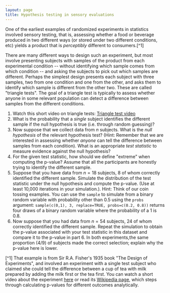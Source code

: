 ```yaml
---
layout: page
title: Hypothesis testing in sensory evaluations
---
```

One of the earliest examples of randomized experiments in statistics involved sensory testing, that is, assessing whether a food or beverage produced in two different ways (or stored under two different conditions, etc) yields a product that is *perceptibly* different to consumers.[^1]

There are many different ways to design such an experiment, but most involve presenting subjects with samples of the product from each experimental condition -- without identifying which sample comes from which condition -- and asking the subjects to pick out which samples are different. Perhaps the simplest design presents each subject with three samples, two from one condition and one from the other, and asks them to identify which sample is different from the other two. These are called "triangle tests". The goal of a triangle test is typically to assess whether anyone in some relevant population can detect a difference between samples from the different conditions.

1. Watch this short video on triangle tests: [Triangle test video](https://www.youtube.com/watch?v=nFXfg3ONgl0)
3. What is the probability that a *single* subject identifies the different sample if the null hypothesis is true (i.e. through random guessing)? 
4. Now suppose that we collect data from $n$ subjects. What is the *null hypothesis* of the relevant hypothesis test? (Hint: Remember that we are interested in assessing whether *anyone* can tell the difference between samples from each condition). What is an appropriate *test statistic* to measure evidence against the null hypothesis?
5. For the given test statistic, how should we define "extreme" when computing the p-value? Assume that all the participants are honestly trying to identify the different sample.
6. Suppose that you have data from $n=18$ subjects, 8 of whom correctly identified the different sample. Simulate the distribution of the test statistic under the null hypothesis and compute the p-value. (Use at least 10,000 iterations in your simulation.). Hint: Think of our coin tossing examples. You can use the `sample` to simulate from a binary random variable with probability other than 0.5 using the `probs` argument: `sample(c(0,1), 3, replace=TRUE, probs=c(0.2, 0.8))` returns four draws of a binary random variable where the probability of a 1 is 0.8.
7. Now suppose that you had data from $n=54$ subjects, 24 of whom correctly identified the different sample. Repeat the simulation to obtain the p-value associated with your test statistic in this dataset and compare it to the p-value in part 6. In both experiments,the same proportion (4/9) of subjects made the correct selection; explain why the p-value here is lower.

[^1] That example is from Sir R.A. Fisher's 1935 book "The Design of Experiments", and involved an experiment with a single test subject who claimed she could tell the difference between a cup of tea with milk prepared by adding the milk first or the tea first. You can watch a short video about the experiment [here](https://www.youtube.com/watch?v=lgs7d5saFFc) or read its [Wikipedia page](https://en.wikipedia.org/wiki/Lady_tasting_tea), which steps through calculating p-values for different outcomes analytically. 


  
